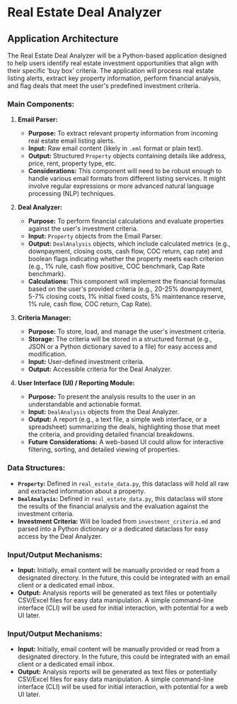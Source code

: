 # Real Estate Deal Analyzer

## Application Architecture

The Real Estate Deal Analyzer will be a Python-based application designed to help users identify real estate investment opportunities that align with their specific 'buy box' criteria. The application will process real estate listing alerts, extract key property information, perform financial analysis, and flag deals that meet the user's predefined investment criteria.

### Main Components:

1.  **Email Parser:**
    *   **Purpose:** To extract relevant property information from incoming real estate email listing alerts.
    *   **Input:** Raw email content (likely in `.eml` format or plain text).
    *   **Output:** Structured `Property` objects containing details like address, price, rent, property type, etc.
    *   **Considerations:** This component will need to be robust enough to handle various email formats from different listing services. It might involve regular expressions or more advanced natural language processing (NLP) techniques.

2.  **Deal Analyzer:**
    *   **Purpose:** To perform financial calculations and evaluate properties against the user's investment criteria.
    *   **Input:** `Property` objects from the Email Parser.
    *   **Output:** `DealAnalysis` objects, which include calculated metrics (e.g., downpayment, closing costs, cash flow, COC return, cap rate) and boolean flags indicating whether the property meets each criterion (e.g., 1% rule, cash flow positive, COC benchmark, Cap Rate benchmark).
    *   **Calculations:** This component will implement the financial formulas based on the user's provided criteria (e.g., 20-25% downpayment, 5-7% closing costs, 1% initial fixed costs, 5% maintenance reserve, 1% rule, cash flow, COC return, Cap Rate).

3.  **Criteria Manager:**
    *   **Purpose:** To store, load, and manage the user's investment criteria.
    *   **Storage:** The criteria will be stored in a structured format (e.g., JSON or a Python dictionary saved to a file) for easy access and modification.
    *   **Input:** User-defined investment criteria.
    *   **Output:** Accessible criteria for the Deal Analyzer.

4.  **User Interface (UI) / Reporting Module:**
    *   **Purpose:** To present the analysis results to the user in an understandable and actionable format.
    *   **Input:** `DealAnalysis` objects from the Deal Analyzer.
    *   **Output:** A report (e.g., a text file, a simple web interface, or a spreadsheet) summarizing the deals, highlighting those that meet the criteria, and providing detailed financial breakdowns.
    *   **Future Considerations:** A web-based UI could allow for interactive filtering, sorting, and detailed viewing of properties.

### Data Structures:

*   **`Property`:** Defined in `real_estate_data.py`, this dataclass will hold all raw and extracted information about a property.
*   **`DealAnalysis`:** Defined in `real_estate_data.py`, this dataclass will store the results of the financial analysis and the evaluation against the investment criteria.
*   **Investment Criteria:** Will be loaded from `investment_criteria.md` and parsed into a Python dictionary or a dedicated dataclass for easy access by the Deal Analyzer.

### Input/Output Mechanisms:

*   **Input:** Initially, email content will be manually provided or read from a designated directory. In the future, this could be integrated with an email client or a dedicated email inbox.
*   **Output:** Analysis reports will be generated as text files or potentially CSV/Excel files for easy data manipulation. A simple command-line interface (CLI) will be used for initial interaction, with potential for a web UI later.




### Input/Output Mechanisms:

*   **Input:** Initially, email content will be manually provided or read from a designated directory. In the future, this could be integrated with an email client or a dedicated email inbox.
*   **Output:** Analysis reports will be generated as text files or potentially CSV/Excel files for easy data manipulation. A simple command-line interface (CLI) will be used for initial interaction, with potential for a web UI later.


